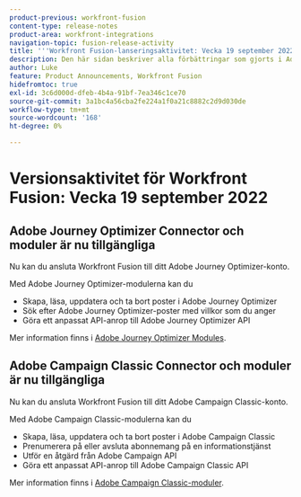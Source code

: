 ```yaml
---
product-previous: workfront-fusion
content-type: release-notes
product-area: workfront-integrations
navigation-topic: fusion-release-activity
title: '''Workfront Fusion-lanseringsaktivitet: Vecka 19 september 2022"'
description: Den här sidan beskriver alla förbättringar som gjorts i Adobe Workfront Fusion den 19 september 2022.
author: Luke
feature: Product Announcements, Workfront Fusion
hidefromtoc: true
exl-id: 3c6d000d-dfeb-4b4a-91bf-7ea346c1ce70
source-git-commit: 3a1bc4a56cba2fe224a1f0a21c8882c2d9d030de
workflow-type: tm+mt
source-wordcount: '168'
ht-degree: 0%

---
```


# Versionsaktivitet för Workfront Fusion: Vecka 19 september 2022

## Adobe Journey Optimizer Connector och moduler är nu tillgängliga

Nu kan du ansluta Workfront Fusion till ditt Adobe Journey Optimizer-konto.

Med Adobe Journey Optimizer-modulerna kan du
* Skapa, läsa, uppdatera och ta bort poster i Adobe Journey Optimizer
* Sök efter Adobe Journey Optimizer-poster med villkor som du anger
* Göra ett anpassat API-anrop till Adobe Journey Optimizer API

Mer information finns i [Adobe Journey Optimizer Modules](/help/quicksilver/workfront-fusion/apps-and-their-modules/adobe-journey-optimizer-modules.md).

## Adobe Campaign Classic Connector och moduler är nu tillgängliga

Nu kan du ansluta Workfront Fusion till ditt Adobe Campaign Classic-konto.

Med Adobe Campaign Classic-modulerna kan du
* Skapa, läsa, uppdatera och ta bort poster i Adobe Campaign Classic
* Prenumerera på eller avsluta abonnemang på en informationstjänst
* Utför en åtgärd från Adobe Campaign API
* Göra ett anpassat API-anrop till Adobe Campaign Classic API

Mer information finns i [Adobe Campaign Classic-moduler](/help/quicksilver/workfront-fusion/apps-and-their-modules/adobe-campaign-classic-connector.md).
